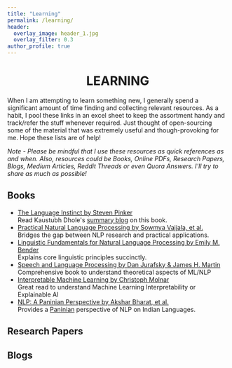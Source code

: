 ```yaml
---
title: "Learning"
permalink: /learning/
header:
  overlay_image: header_1.jpg
  overlay_filter: 0.3
author_profile: true
---
```

# <center>LEARNING</center>

When I am attempting to learn something new, I generally spend a significant amount of time finding and collecting relevant resources. As a habit, I pool these links in an excel sheet to keep the assortment handy and track/refer the stuff whenever required. Just thought of open-sourcing some of the material that was extremely useful and though-provoking for me. Hope these lists are of help!

<span style = "font-size:1em">*Note - Please be mindful that I use these resources as quick references as and when. Also, resources could be Books, Online PDFs, Research Papers, Blogs, Medium Articles, Reddit Threads or even Quora Answers. I'll try to share as much as possible!*</span>

## Books

- [The Language Instinct by Steven Pinker](https://en.wikipedia.org/wiki/The_Language_Instinct)<br>
  Read Kaustubh Dhole's [summary blog](https://kaustubhdhole.wordpress.com/2020/11/10/discussing-the-language-instinct-nlp-researcher/) on this book.
- [Practical Natural Language Processing by Sowmya Vajjala, et al.](https://www.oreilly.com/library/view/practical-natural-language/9781492054047/)<br>
  Bridges the gap between NLP research and practical applications.
- [Linguistic Fundamentals for Natural Language Processing by Emily M. Bender](https://www.morganclaypool.com/doi/abs/10.2200/S00493ED1V01Y201303HLT020)<br>
  Explains core linguistic principles succinctly.
- [Speech and Language Processing by Dan Jurafsky & James H. Martin](https://web.stanford.edu/~jurafsky/slp3/)<br>
  Comprehensive book to understand theoretical aspects of ML/NLP
- [Interpretable Machine Learning by Christoph Molnar](https://christophm.github.io/interpretable-ml-book/)<br>
  Great read to understand Machine Learning Interpretability or Explainable AI
- [NLP: A Paninian Perspective by Akshar Bharat, et al.](https://cdn.iiit.ac.in/cdn/ltrc.iiit.ac.in/downloads/nlpbook/nlp-panini.pdf)<br>
  Provides a [Paninian](https://en.wikipedia.org/wiki/P%C4%81%E1%B9%87ini) perspective of NLP on Indian Languages. 


## Research Papers


## Blogs
